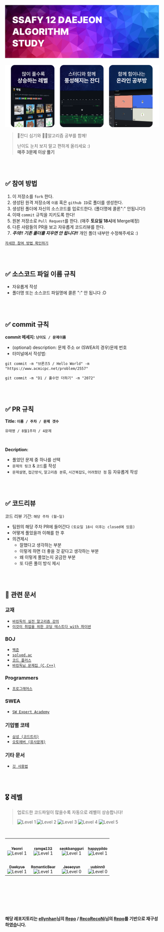 ![img](./.source/logo.png)
---
![banner](./.source/banner.png)
<br />
> 🌱잔디 심기와 ✍🏻알고리즘 공부를 함께!
> 
> 난이도 눈치 보지 말고 편하게 올리세요 \:)   
> **매주 3문제 이상 풀기**   



<br />
<br />

## ✅ 참여 방법
1. 이 저장소를 `fork` 한다.
2. 생성된 원격 저장소에 `이름` 혹은 `github ID`로 폴더를 생성한다.
3. 생성된 폴더에 자신의 소스코드를 업로드한다. (폴더명에 콜론":" 안됩니다!)
4. 이때 `commit` 규칙을 지키도록 한다!
5. 원본 저장소로 `Pull Request`를 한다. (매주 **토요일 18시**에 Merge예정)
6. 다른 사람들의 PR을 보고 자유롭게 코드리뷰를 한다.
7. ***주의!! 기존 폴더를 지우면 안 됩니다!!*** 개인 폴더 내부만 수정해주세요 :)

[`자세한 참여 방법 확인하기`](http://chestnut-license-d1d.notion.site/f725046113014e7ab7d8e0cd04b49fce?pvs=25)

<br />
<br />

## ✅ 소스코드 파일 이름 규칙
- 자유롭게 작성 
- 폴더명 또는 소스코드 파일명에 콜론 ":" 안 됩니다 :D

<br />
<br />

## ✅ commit 규칙
**commit 메세지: `난이도 / 문제이름`**
- (optional) description: 문제 주소 or (SWEA의 경우)문제 번호 
- 터미널에서 작성법: 

```
git commit -m "브론즈5 / Hello World" -m "https://www.acmicpc.net/problem/2557"
```


```
git commit -m "D1 / 홀수만 더하기" -m "2072"
```


<br />
<br />

## ✅ PR 규칙
**Title: `이름 / 주차 / 문제 갯수`**
```
유태영 / 8월1주차 / 4문제
```

<br />

**Decription:**
- 풀었던 문제 중 하나를 선택
- `문제의 링크` & `코드`를 작성
- `문제설명`, `접근방식`, `알고리즘 분류`, `시간복잡도`, `어려웠던 점` 등 자유롭게 작성   



<br />
<br />

## ✅ 코드리뷰
코드 리뷰 기간: `해당 주차 (월~일)`
- 팀원의 해당 주차 PR에 들어간다 `(토요일 18시 이후는 closed에 있음)`
- 어떻게 풀었을까 이해를 한 후 
- 의견제시
  -   잘했다고 생각하는 부분
  -   이렇게 하면 더 좋을 것 같다고 생각하는 부분
  -   왜 이렇게 풀었는지 궁금한 부분
  -   또 다른 풀이 방식 제시

<br />
<br />

## 📂 관련 문서
### 교재
- [`바킹독의 실전 알고리즘 강의`](https://www.youtube.com/playlist?list=PLtqbFd2VIQv4O6D6l9HcD732hdrnYb6CY)
- [`이것이 취업을 위한 코딩 테스트다 with 파이썬`](https://www.yes24.com/Product/Goods/91433923)

### BOJ
- [`백준`](https://www.acmicpc.net/)
- [`solved.ac`](https://solved.ac/problems/level)
- [`코드 플러스`](https://www.acmicpc.net/lectures)
- [`바킹독님 문제집 (C,C++)`](https://github.com/encrypted-def/basic-algo-lecture) 

### Programmers
- [`프로그래머스`](https://school.programmers.co.kr/learn/challenges?tab=all_challenges&order=acceptance_desc&page=2&languages=python3&levels=2%2C3)

### SWEA
- [`SW Expert Academy`](https://swexpertacademy.com/main/code/problem/problemList.do?problemLevel=1&contestProbId=&categoryId=&categoryType=&problemTitle=&orderBy=FIRST_REG_DATETIME&selectCodeLang=PYTHON&select-1=4&pageSize=10&pageIndex=1)

### 기업별 코테
- [`삼성 (코드트리)`](https://www.codetree.ai/training-field/frequent-problems/company/samsung/problems)
- [`오토에버 (유사문제)`](http://chestnut-license-d1d.notion.site/a1388a0203f742028b2e6d6b7b8d2870?pvs=74)

### 기타 문서
- [`깃 사용법`](https://gin-girin-grim.tistory.com/10)
  
<br />
<br />

## 🎖️ 레벨
> 업로드한 코드파일이 많을수록 자동으로 레벨이 상승합니다!
>
>    <img src="https://img.shields.io/badge/LEVEL-1-blue?style=flat-square" alt="Level 1"/>  <img src="https://img.shields.io/badge/LEVEL-2-brightgreen?style=flat-square" alt="Level 2"/> <img src="https://img.shields.io/badge/LEVEL-3-orange?style=flat-square" alt="Level 3"/> <img src="https://img.shields.io/badge/LEVEL-4-red?style=flat-square" alt="Level 4"/> <img src="https://img.shields.io/badge/LEVEL-5-purple?style=flat-square" alt="Level 5"/>

<br />
<table>
<tr>
  <td align="center">
    <a href="https://github.com/Yeonri">
      <img src="https://avatars.githubusercontent.com/Yeonri?v=4" width="100px;" alt=""/><br />
      <sub><b>Yeonri</b></sub>
    </a>
    <br />
    <img src="https://img.shields.io/badge/LEVEL-1-blue?style=flat-square" alt="Level 1"/>
  </td>
  <td align="center">
    <a href="https://github.com/ramge132">
      <img src="https://avatars.githubusercontent.com/ramge132?v=4" width="100px;" alt=""/><br />
      <sub><b>ramge132</b></sub>
    </a>
    <br />
    <img src="https://img.shields.io/badge/LEVEL-1-blue?style=flat-square" alt="Level 1"/>
  </td>
  <td align="center">
    <a href="https://github.com/seokbangguri">
      <img src="https://avatars.githubusercontent.com/seokbangguri?v=4" width="100px;" alt=""/><br />
      <sub><b>seokbangguri</b></sub>
    </a>
    <br />
    <img src="https://img.shields.io/badge/LEVEL-1-blue?style=flat-square" alt="Level 1"/>
  </td>
  <td align="center">
    <a href="https://github.com/happypildo">
      <img src="https://avatars.githubusercontent.com/happypildo?v=4" width="100px;" alt=""/><br />
      <sub><b>happypildo</b></sub>
    </a>
    <br />
    <img src="https://img.shields.io/badge/LEVEL-1-blue?style=flat-square" alt="Level 1"/>
  </td>
</tr>
<tr>
  <td align="center">
    <a href="https://github.com/Daekyue">
      <img src="https://avatars.githubusercontent.com/Daekyue?v=4" width="100px;" alt=""/><br />
      <sub><b>Daekyue</b></sub>
    </a>
    <br />
    <img src="https://img.shields.io/badge/LEVEL-1-blue?style=flat-square" alt="Level 1"/>
  </td>
  <td align="center">
    <a href="https://github.com/RomanticBear">
      <img src="https://avatars.githubusercontent.com/RomanticBear?v=4" width="100px;" alt=""/><br />
      <sub><b>RomanticBear</b></sub>
    </a>
    <br />
    <img src="https://img.shields.io/badge/LEVEL-1-blue?style=flat-square" alt="Level 1"/>
  </td>
  <td align="center">
    <a href="https://github.com/Jeseoyun">
      <img src="https://avatars.githubusercontent.com/Jeseoyun?v=4" width="100px;" alt=""/><br />
      <sub><b>Jeseoyun</b></sub>
    </a>
    <br />
    <img src="https://img.shields.io/badge/LEVEL-0-lightgrey?style=flat-square" alt="Level 0"/>
  </td>
  <td align="center">
    <a href="https://github.com/uubinn0">
      <img src="https://avatars.githubusercontent.com/uubinn0?v=4" width="100px;" alt=""/><br />
      <sub><b>uubinn0</b></sub>
    </a>
    <br />
    <img src="https://img.shields.io/badge/LEVEL-0-lightgrey?style=flat-square" alt="Level 0"/>
  </td>
</tr>
</table>


  
<br />
<br />
<br />
<br />
<br />
<br />



**해당 레포지토리는 [ellynhan](http://github.com/ellynhan/challenge100-codingtest-study)님의 [Repo](https://github.com/ellynhan/challenge100-codingtest-study) / [RecoRecoNi](https://github.com/RecoRecoNi)님의 [Repo](https://github.com/RecoRecoNi/Algorithm-Study)를 기반으로 재구성하였습니다.**
